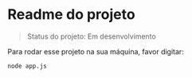 # Readme do projeto

> Status do projeto: Em desenvolvimento

Para rodar esse projeto na sua máquina, favor digitar:

```
node app.js
```
